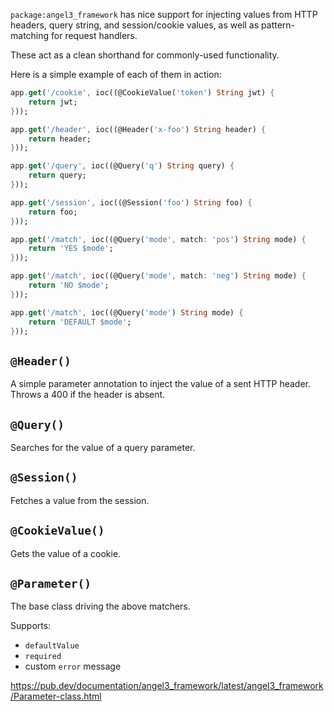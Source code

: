 `package:angel3_framework` has nice support for injecting values from HTTP headers, query string, and session/cookie values, as well as pattern-matching for request handlers. 

These act as a clean shorthand for commonly-used
functionality.

Here is a simple example of each of them in action:

```dart
app.get('/cookie', ioc((@CookieValue('token') String jwt) {
    return jwt;
}));

app.get('/header', ioc((@Header('x-foo') String header) {
    return header;
}));

app.get('/query', ioc((@Query('q') String query) {
    return query;
}));

app.get('/session', ioc((@Session('foo') String foo) {
    return foo;
}));

app.get('/match', ioc((@Query('mode', match: 'pos') String mode) {
    return 'YES $mode';
}));

app.get('/match', ioc((@Query('mode', match: 'neg') String mode) {
    return 'NO $mode';
}));

app.get('/match', ioc((@Query('mode') String mode) {
    return 'DEFAULT $mode';
}));
```

## `@Header()`
A simple parameter annotation to inject the value of a sent HTTP header. Throws a 400 if the header is absent.

## `@Query()`
Searches for the value of a query parameter.

## `@Session()`
Fetches a value from the session.

## `@CookieValue()`
Gets the value of a cookie.

## `@Parameter()`
The base class driving the above matchers.

Supports:
* `defaultValue`
* `required`
* custom `error` message

https://pub.dev/documentation/angel3_framework/latest/angel3_framework/Parameter-class.html